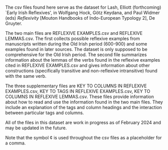 The csv files found here serve as the dataset for Lash, Elliott (forthcoming) `Early Irish Reflexives', in Wolfgang Hock, Götz Keydana, and Paul Widmer (eds) *Reflexivity* [Mouton Handbooks of Indo-European Typology 2], De Gruyter.

The two main files are REFLEXIVE EXAMPLES.csv and REFLEXIVE LEMMAS.csv. The first collects possible reflexive examples from manuscripts written during the Old Irish period (600-900) and some examples found in later sources. 
The dataset is only supposed to be comprehensive for the Old Irish period.
The second file summarizes information about the lemmas of the verbs found in the reflexive examples cited in REFLEXIVE EXAMPLES.csv and gives information about other constructions (specifically transitive and non-reflexive intransitive) found with the same verb.

The three supplementary files are KEY TO COLUMNS IN REFLEXIVE EXAMPLES.csv, KEY TO TAGS IN REFLEXIVE EXAMPLES.csv, KEY TO COLUMNS IN REFLEXIVE LEMMAS.csv. 
These files provide information about how to read and use the information found in the two main files. They include an explanation of the tags and column headings and the interaction between particular tags and columns.

All of the files in this dataset are work in progress as of February 2024 and may be updated in the future.

Note that the symbol ¢ is used throughout the csv files as a placeholder for a comma.

